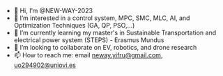 - 👋 Hi, I’m @NEW-WAY-2023
- 👀 I’m interested in a control system, MPC, SMC, MLC, AI, and Optimization Techniques (GA, QP, PSO,...)
- 🌱 I’m currently learning my master's in Sustainable Transportation and electrical power system (STEPS) - Erasmus Mundus 
- 💞️ I’m looking to collaborate on EV, robotics, and drone research
- 📫 How to reach me: email neway.yifru@gmail.com, uo294902@uniovi.es

<!---
NEW-WAY-2023/NEW-WAY-2023 is a ✨ special ✨ repository because its `README.md` (this file) appears on your GitHub profile.
You can click the Preview link to take a look at your changes.
--->
